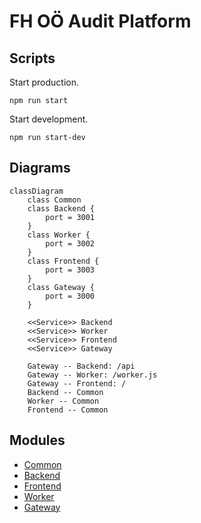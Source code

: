 # FH OÖ Audit Platform

## Scripts

Start production.

```
npm run start
```

Start development.

```
npm run start-dev
```

## Diagrams

```mermaid
classDiagram
    class Common
    class Backend {
        port = 3001
    }
    class Worker {
        port = 3002
    }
    class Frontend {
        port = 3003
    }
    class Gateway {
        port = 3000
    }
    
    <<Service>> Backend
    <<Service>> Worker
    <<Service>> Frontend
    <<Service>> Gateway

    Gateway -- Backend: /api
    Gateway -- Worker: /worker.js
    Gateway -- Frontend: /
    Backend -- Common
    Worker -- Common
    Frontend -- Common
```

## Modules

* [Common](./common)
* [Backend](./backend)
* [Frontend](./frontend)
* [Worker](./worker)
* [Gateway](./gateway)